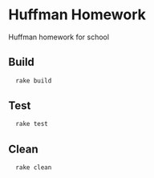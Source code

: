 Huffman Homework
================

Huffman homework for school

## Build

```bash
  rake build
```

## Test

```bash
  rake test
```

## Clean

```bash
  rake clean
```
